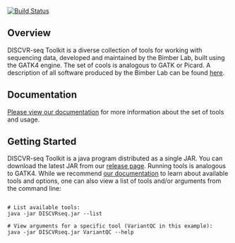 [![Build Status](https://api.travis-ci.org/BimberLab/DISCVRSeq.svg)](https://travis-ci.org/BimberLab/DISCVRSeq)

## Overview
DISCVR-seq Toolkit is a diverse collection of tools for working with sequencing data, developed and maintained by the Bimber Lab, built using the GATK4 engine. The set of cools is analogous to GATK or Picard.  A description of all software produced by the Bimber Lab can be found [here](https://bimberlab.github.io).  

## Documentation
[Please view our documentation](https://bimberlab.github.io/DISCVRSeq/) for more information about the set of tools and usage.

## Getting Started
DISCVR-seq Toolkit is a java program distributed as a single JAR.  You can download the latest JAR from our [release page](https://github.com/BimberLab/DISCVRSeq/releases).  Running tools is analogous to GATK4.  While we recommend [our documentation](https://bimberlab.github.io/DISCVRSeq/) to learn about available tools and options, one can also view a list of tools and/or arguments from the command line:

```

# List available tools:
java -jar DISCVRseq.jar --list 

# View arguments for a specific tool (VariantQC in this example):
java -jar DISCVRseq.jar VariantQC --help

```